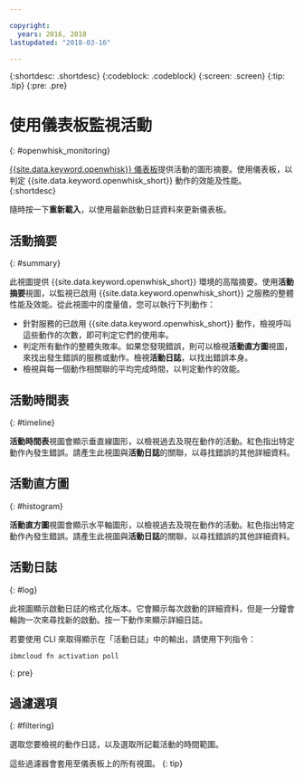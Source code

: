 ```yaml
---

copyright:
  years: 2016, 2018
lastupdated: "2018-03-16"

---
```


{:shortdesc: .shortdesc}
{:codeblock: .codeblock}
{:screen: .screen}
{:tip: .tip}
{:pre: .pre}

# 使用儀表板監視活動
{: #openwhisk_monitoring}

[{{site.data.keyword.openwhisk}} 儀表板](https://console.bluemix.net/openwhisk/dashboard/)提供活動的圖形摘要。使用儀表板，以判定 {{site.data.keyword.openwhisk_short}} 動作的效能及性能。
{:shortdesc}

隨時按一下**重新載入**，以使用最新啟動日誌資料來更新儀表板。

## 活動摘要
{: #summary}

此視圖提供 {{site.data.keyword.openwhisk_short}} 環境的高階摘要。使用**活動摘要**視圖，以監視已啟用 {{site.data.keyword.openwhisk_short}} 之服務的整體性能及效能。從此視圖中的度量值，您可以執行下列動作：
* 針對服務的已啟用 {{site.data.keyword.openwhisk_short}} 動作，檢視呼叫這些動作的次數，即可判定它們的使用率。
* 判定所有動作的整體失敗率。如果您發現錯誤，則可以檢視**活動直方圖**視圖，來找出發生錯誤的服務或動作。檢視**活動日誌**，以找出錯誤本身。
* 檢視與每一個動作相關聯的平均完成時間，以判定動作的效能。

<!-- For tips on improving performance, see troubleshooting? -->

## 活動時間表
{: #timeline}

**活動時間表**視圖會顯示垂直線圖形，以檢視過去及現在動作的活動。紅色指出特定動作內發生錯誤。請產生此視圖與**活動日誌**的關聯，以尋找錯誤的其他詳細資料。

## 活動直方圖
{: #histogram}

**活動直方圖**視圖會顯示水平軸圖形，以檢視過去及現在動作的活動。紅色指出特定動作內發生錯誤。請產生此視圖與**活動日誌**的關聯，以尋找錯誤的其他詳細資料。

## 活動日誌
{: #log}

此視圖顯示啟動日誌的格式化版本。它會顯示每次啟動的詳細資料，但是一分鐘會輪詢一次來尋找新的啟動。按一下動作來顯示詳細日誌。


若要使用 CLI 來取得顯示在「活動日誌」中的輸出，請使用下列指令：

```
ibmcloud fn activation poll
```
{: pre}

## 過濾選項
{: #filtering}

選取您要檢視的動作日誌，以及選取所記載活動的時間範圍。

這些過濾器會套用至儀表板上的所有視圖。
{: tip}
